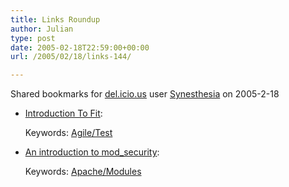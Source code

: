 ```yaml
---
title: Links Roundup
author: Julian
type: post
date: 2005-02-18T22:59:00+00:00
url: /2005/02/18/links-144/

---
```

Shared bookmarks for [del.icio.us][1] user  [Synesthesia][2] on 2005-2-18

  * [Introduction To Fit][3]:
   
    Keywords: [Agile/Test][4]
  * [An introduction to mod_security][5]:
   
    Keywords: [Apache/Modules][6]

 [1]: http://del.icio.us/
 [2]: http://del.icio.us/synesthesia
 [3]: http://fit.c2.com/wiki.cgi?IntroductionToFit "http://fit.c2.com/wiki.cgi?IntroductionToFit"
 [4]: http://del.icio.us/synesthesia/Agile/Test
 [5]: http://www.atomicplayboy.net/blog/2005/01/30/an-introduction-to-mod-security/ "http://www.atomicplayboy.net/blog/2005/01/30/an-introduction-to-mod-security/"
 [6]: http://del.icio.us/synesthesia/Apache/Modules